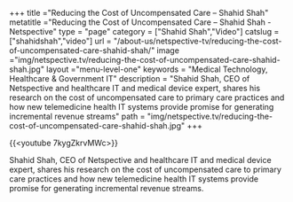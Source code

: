 +++
title ="Reducing the Cost of Uncompensated Care – Shahid Shah"
metatitle ="Reducing the Cost of Uncompensated Care – Shahid Shah - Netspective"
type = "page"
category = ["Shahid Shah","Video"]
catslug = ["shahidshah","video"]
url = "/about-us/netspective-tv/reducing-the-cost-of-uncompensated-care-shahid-shah/"
image ="img/netspective.tv/reducing-the-cost-of-uncompensated-care-shahid-shah.jpg"
layout ="menu-level-one"
keywords = "Medical Technology, Healthcare & Government IT"
description = "Shahid Shah, CEO of Netspective and healthcare IT and medical device expert, shares his research on the cost of uncompensated care to primary care practices and how new telemedicine health IT systems provide promise for generating incremental revenue streams"
path = "img/netspective.tv/reducing-the-cost-of-uncompensated-care-shahid-shah.jpg"
+++

{{<youtube 7kygZkrvMWc>}}

Shahid Shah, CEO of Netspective and healthcare IT and medical device expert, shares his research on the cost of uncompensated care to primary care practices and how new telemedicine health IT systems provide promise for generating incremental revenue streams.

